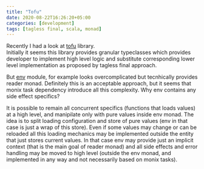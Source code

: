 ```yaml
---
title: "Tofu"
date: 2020-08-22T16:26:20+05:00
categories: [development]
tags: [tagless final, scala, monad]
---
```

Recently I had a look at [tofu](https://github.com/TinkoffCreditSystems/tofu) library.  
Initially it seems this library provides granular typeclasses which provides developer to implement high level logic and substitute corresponding lower level implementation as proposed by tagless final approach.

But [env](https://github.com/TinkoffCreditSystems/tofu/tree/master/env) module, for example looks overcomplicated but tecnhically provides reader monad.
Definitely this is an acceptable approach, but it seems that monix task dependency introduce all this complexity.
Why env contains any side effect specifics?

It is possible to remain all concurrent specifics (functions that loads values) at a high level, and manipilate only with pure values inside env monad.
The idea is to split loading configuration and store of pure values (env in that case is just a wrap of this store).
Even if some values may change or can be reloaded all this loading mechanics may be implemented outside the entity that just stores current values.
In that case env may provide just an implicit context (that is the main goal of reader monad) and all side effects and error handling may be moved to high level (outside the env monad, and implemented in any way and not necessarily based on monix tasks).
